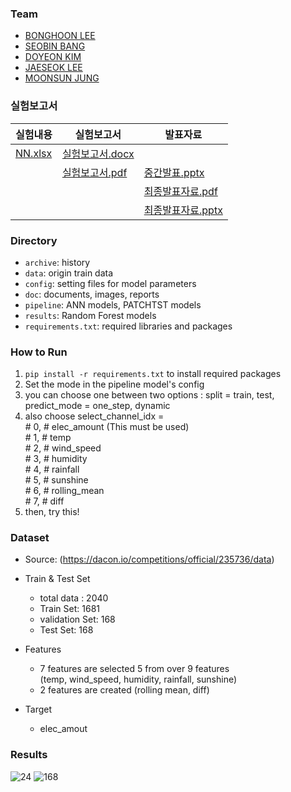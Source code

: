 ### Team
- [BONGHOON LEE](https://github.com/Bong-HoonLee)
- [SEOBIN BANG](https://github.com/vin10ah)
- [DOYEON KIM](https://github.com/electronicguy97)
- [JAESEOK LEE](https://github.com/appleman153)
- [MOONSUN JUNG](https://github.com/JUNGMOONSUN/)

### 실험보고서
|실험내용|실험보고서|발표자료|
|------|---|---|
|[NN.xlsx](https://github.com/Bong-HoonLee/EST_wassup01_TEAM4/files/13936974/NN.xlsx)|[실험보고서.docx](https://github.com/Bong-HoonLee/EST_wassup01_TEAM4/files/13936854/default.docx)||
||[실험보고서.pdf](https://github.com/Bong-HoonLee/EST_wassup01_TEAM4/files/13936866/default.pdf)|[중간발표.pptx](https://github.com/Bong-HoonLee/EST_wassup01_TEAM4/files/13936853/default.pptx)|
|||[최종발표자료.pdf](https://github.com/Bong-HoonLee/EST_wassup01_TEAM4/files/13936841/default.pdf)|
|||[최종발표자료.pptx](https://github.com/Bong-HoonLee/EST_wassup01_TEAM4/files/13936842/default.pptx)|

### Directory
- `archive`: history
- `data`: origin train data
- `config`: setting files for model parameters
- `doc`: documents, images, reports
- `pipeline`: ANN models, PATCHTST models
- `results`: Random Forest models
- `requirements.txt`: required libraries and packages

### How to Run
1) `pip install -r requirements.txt` to install required packages
2) Set the mode in the pipeline model's config
3) you can choose one between two options : split = train, test, predict_mode = one_step, dynamic
4) also choose select_channel_idx = <br> # 0, # elec_amount (This must be used) <br>
                                      # 1, # temp<br>
                                      # 2, # wind_speed<br>
                                      # 3, # humidity<br>
                                      # 4, # rainfall<br>
                                      # 5, # sunshine<br>
                                      # 6, # rolling_mean<br>
                                      # 7, # diff<br>
5) then, try this!

### Dataset
- Source: (https://dacon.io/competitions/official/235736/data)
- Train & Test Set
	- total data : 2040
	- Train Set: 1681
 	- validation Set: 168
	- Test Set: 168
- Features
	- 7 features are selected 5 from over 9 features <br>
	(temp, wind_speed, humidity, rainfall, sunshine) <br>
	+ 2 features are created (rolling mean, diff)
  
- Target
	- elec_amout


### Results

![24](https://github.com/Bong-HoonLee/EST_wassup01_TEAM4/assets/144428051/08196a6f-6dfa-475a-84b6-dda0b6b34b57)
![168](https://github.com/Bong-HoonLee/EST_wassup01_TEAM4/assets/144428051/302fa27a-c9ca-4c4f-8c23-0e7ce41de6a0)


